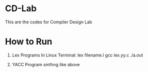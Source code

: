 # CD-Lab
This are the codes for Compiler Design Lab

# How to Run
1. Lex Programs
   In Linux Terminal:
   lex filename.l
   gcc lex.yy.c
   ./a.out

2. YACC Program
   smthng like above
